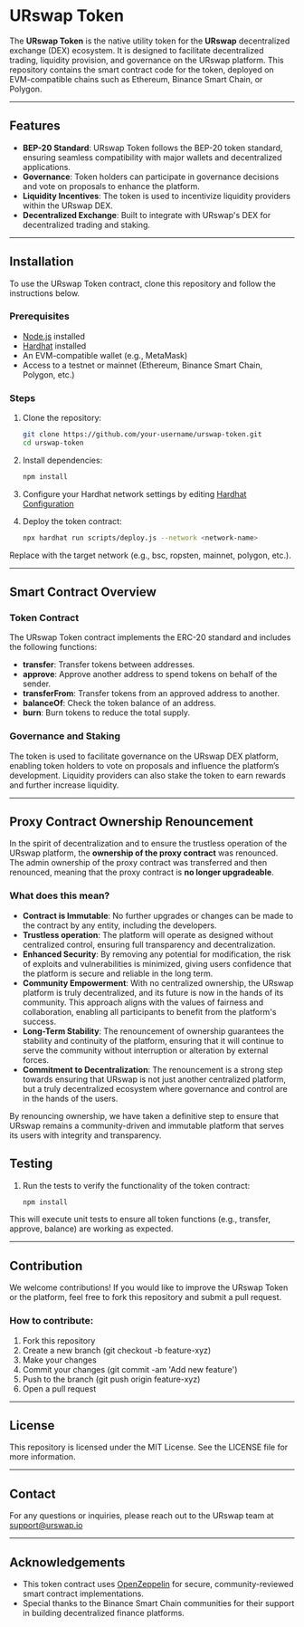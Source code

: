 # **URswap Token**

The **URswap Token** is the native utility token for the **URswap** decentralized exchange (DEX) ecosystem. It is designed to facilitate decentralized trading, liquidity provision, and governance on the URswap platform. This repository contains the smart contract code for the token, deployed on EVM-compatible chains such as Ethereum, Binance Smart Chain, or Polygon.

---

## **Features**

- **BEP-20 Standard**: URswap Token follows the BEP-20 token standard, ensuring seamless compatibility with major wallets and decentralized applications.
- **Governance**: Token holders can participate in governance decisions and vote on proposals to enhance the platform.
- **Liquidity Incentives**: The token is used to incentivize liquidity providers within the URswap DEX.
- **Decentralized Exchange**: Built to integrate with URswap's DEX for decentralized trading and staking.

---

## **Installation**

To use the URswap Token contract, clone this repository and follow the instructions below.

### Prerequisites

- [Node.js](https://nodejs.org) installed
- [Hardhat](https://hardhat.org) installed
- An EVM-compatible wallet (e.g., MetaMask)
- Access to a testnet or mainnet (Ethereum, Binance Smart Chain, Polygon, etc.)

### Steps

1. Clone the repository:

   ```bash
   git clone https://github.com/your-username/urswap-token.git
   cd urswap-token

2. Install dependencies:

    ```bash
    npm install

3. Configure your Hardhat network settings by editing [Hardhat Configuration](hardhat.config.js)

4. Deploy the token contract:

    ```bash
    npx hardhat run scripts/deploy.js --network <network-name>

Replace <network-name> with the target network (e.g., bsc, ropsten, mainnet, polygon, etc.).

---

## **Smart Contract Overview**

### Token Contract

The URswap Token contract implements the ERC-20 standard and includes the following functions:

- **transfer**: Transfer tokens between addresses.
- **approve**: Approve another address to spend tokens on behalf of the sender.
- **transferFrom**: Transfer tokens from an approved address to another.
- **balanceOf**: Check the token balance of an address.
- **burn**: Burn tokens to reduce the total supply.

### Governance and Staking

The token is used to facilitate governance on the URswap DEX platform, enabling token holders to vote on proposals and influence the platform’s development. Liquidity providers can also stake the token to earn rewards and further increase liquidity.

---

## **Proxy Contract Ownership Renouncement**

In the spirit of decentralization and to ensure the trustless operation of the URswap platform, the **ownership of the proxy contract** was renounced. The admin ownership of the proxy contract was transferred and then renounced, meaning that the proxy contract is **no longer upgradeable**.

### What does this mean?

- **Contract is Immutable**: No further upgrades or changes can be made to the contract by any entity, including the developers.
- **Trustless operation**: The platform will operate as designed without centralized control, ensuring full transparency and decentralization.
- **Enhanced Security**: By removing any potential for modification, the risk of exploits and vulnerabilities is minimized, giving users confidence that the platform is secure and reliable in the long term.
- **Community Empowerment**: With no centralized ownership, the URswap platform is truly decentralized, and its future is now in the hands of its community. This approach aligns with the values of fairness and collaboration, enabling all participants to benefit from the platform's success.
- **Long-Term Stability**: The renouncement of ownership guarantees the stability and continuity of the platform, ensuring that it will continue to serve the community without interruption or alteration by external forces.
- **Commitment to Decentralization**: The renouncement is a strong step towards ensuring that URswap is not just another centralized platform, but a truly decentralized ecosystem where governance and control are in the hands of the users.

By renouncing ownership, we have taken a definitive step to ensure that URswap remains a community-driven and immutable platform that serves its users with integrity and transparency.

## **Testing**

1. Run the tests to verify the functionality of the token contract:

    ```bash
    npm install

This will execute unit tests to ensure all token functions (e.g., transfer, approve, balance) are working as expected.

---

## **Contribution**

We welcome contributions! If you would like to improve the URswap Token or the platform, feel free to fork this repository and submit a pull request.

### How to contribute:

1. Fork this repository
2. Create a new branch (git checkout -b feature-xyz)
3. Make your changes
4. Commit your changes (git commit -am 'Add new feature')
5. Push to the branch (git push origin feature-xyz)
6. Open a pull request

---

## **License**

This repository is licensed under the MIT License. See the LICENSE file for more information.

---

## **Contact**

For any questions or inquiries, please reach out to the URswap team at support@urswap.io

---

## **Acknowledgements**

- This token contract uses [OpenZeppelin](https://www.openzeppelin.com) for secure, community-reviewed smart contract implementations.
- Special thanks to the Binance Smart Chain communities for their support in building decentralized finance platforms.